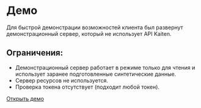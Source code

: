# Демо

Для быстрой демонстрации возможностей клиента был развернут демонстрационный сервер, который не использует API Kaiten.

## Ограничения:
- Демонстрационный сервер работает в режиме только для чтения и использует заранее подготовленные синтетические данные.
- Сервер ресурсов не используется.
- Проверка токена отсутствует (подходит любой токен).



[Открыть демо](http://kaiten-client.ru/app/login?api=http:%2F%2Fkaiten-client.ru%2Fdemo&files=http:%2F%2Fkaiten-client.ru%2Ffiles&token=demo)